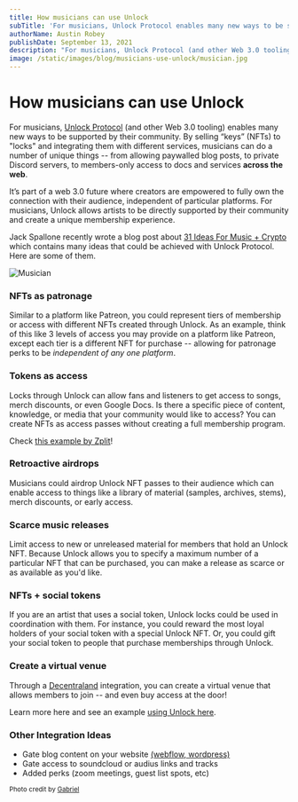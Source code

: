 ```yaml
---
title: How musicians can use Unlock
subTitle: 'For musicians, Unlock Protocol enables many new ways to be supported by their community.'
authorName: Austin Robey
publishDate: September 13, 2021
description: "For musicians, Unlock Protocol (and other Web 3.0 tooling) enables many new ways to be supported by their community."
image: /static/images/blog/musicians-use-unlock/musician.jpg
---
```



# How musicians can use Unlock

For musicians, [Unlock Protocol](http://unlock-protocol.com/) (and other Web 3.0 tooling) enables many new ways to be supported by their community. By selling “keys” (NFTs) to "locks" and integrating them with different services, musicians can do a number of unique things -- from allowing paywalled blog posts, to private Discord servers, to members-only access to docs and services __across the web__.

It’s part of a web 3.0 future where creators are empowered to fully own the connection with their audience, independent of particular platforms. For musicians, Unlock allows artists to be directly supported by their community and create a unique membership experience.

Jack Spallone recently wrote a blog post about [31 Ideas For Music + Crypto](https://jack.mirror.xyz/CLVl8maTxlphqKP6eZ1oQ1CJJKT1mvQk7cSflu8g_Lg) which contains many ideas that could be achieved with Unlock Protocol. Here are some of them.

![Musician](/static/images/blog/musicians-use-unlock/musician.jpg)

### NFTs as patronage

Similar to a platform like Patreon, you could represent tiers of membership or access with different NFTs created through Unlock. As an example, think of this like 3 levels of access you may provide on a platform like Patreon, except each tier is a different NFT for purchase -- allowing for patronage perks to be _independent of any one platform_.

### Tokens as access

Locks through Unlock can allow fans and listeners to get access to songs, merch discounts, or even Google Docs. Is there a specific piece of content, knowledge, or media that your community would like to access? You can create NFTs as access passes without creating a full membership program.

Check [this example by Zplit](https://zplit.online/xdai/)!

### Retroactive airdrops

Musicians could airdrop Unlock NFT passes to their audience which can enable access to things like a library of material (samples, archives, stems), merch discounts, or early access.

### Scarce music releases

Limit access to new or unreleased material for members that hold an Unlock NFT. Because Unlock allows you to specify a maximum number of a particular NFT that can be purchased, you can make a release as scarce or as available as you'd like.

### NFTs + social tokens

If you are an artist that uses a social token, Unlock locks could be used in coordination with them. For instance, you could reward the most loyal holders of your social token with a special Unlock NFT. Or, you could gift your social token to people that purchase memberships through Unlock.

### Create a virtual venue

Through a [Decentraland](/blog/decentraland) integration, you can create a virtual venue that allows members to join -- and even buy access at the door!

Learn more here and see an example [using Unlock here](https://www.youtube.com/watch?v=q3kPUXdDr80).

### Other Integration Ideas

* Gate blog content on your website [(webflow, wordpress)](https://docs.unlock-protocol.com/creators/plugins-and-integrations/wordpress-plugin)
* Gate access to soundcloud or audius links and tracks
* Added perks (zoom meetings, guest list spots, etc)

<small>Photo credit by <a href="https://unsplash.com/@gabrielgurrola">Gabriel</a></small>
